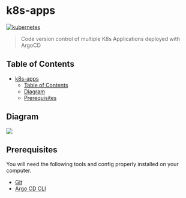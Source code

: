 # k8s-apps

[![kubernetes](https://img.shields.io/badge/Kubernetes-Argo_CD-FF5D01?logo=Kubernetes)](https://argo-cd.readthedocs.io/en/stable/)

> Code version control of multiple K8s Applications deployed with ArgoCD

## Table of Contents

- [k8s-apps](#k8s-apps)
  - [Table of Contents](#table-of-contents)
  - [Diagram](#diagram)
  - [Prerequisites](#prerequisites)

## Diagram

![](./images/design.png)

## Prerequisites

You will need the following tools and config properly installed on your computer.

- [Git](http://git-scm.com/)
- [Argo CD CLI](https://argo-cd.readthedocs.io/en/stable/cli_installation/)
